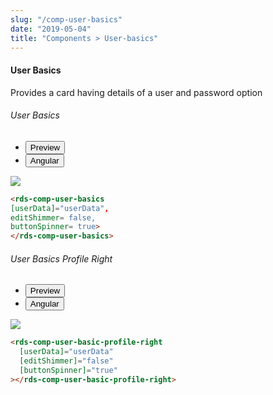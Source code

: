 ```yaml
---
slug: "/comp-user-basics"
date: "2019-05-04"
title: "Components > User-basics"
---
```

<!-- CSS only -->
<link href="https://cdn.jsdelivr.net/npm/bootstrap@5.1.3/dist/css/bootstrap.min.css" rel="stylesheet" integrity="sha384-1BmE4kWBq78iYhFldvKuhfTAU6auU8tT94WrHftjDbrCEXSU1oBoqyl2QvZ6jIW3" crossorigin="anonymous">
<link rel="stylesheet" href="../assets/css/style-elements.css">

#### User Basics

<p>Provides a card having details of a user and password option</p>
<section class="py-4">
<h6>User Basics</h6>
    <div class="py-3">
      <div class="cust-tabs">
        <ul class="nav nav-tabs" id="myTab" role="tablist">
          <li class="nav-item" role="presentation">
            <button class="nav-link active" id="PreviewBasic-tab" data-bs-toggle="tab" data-bs-target="#PreviewBasic" type="button" role="tab" aria-controls="PreviewBasic" aria-selected="true">Preview </button>
          </li>
          <li class="nav-item" role="presentation">
            <button class="nav-link" id="AngularBasic-tab" data-bs-toggle="tab" data-bs-target="#AngularBasic" type="button" role="tab" aria-controls="AngularBasic" aria-selected="false"><i class="bi bi-code-slash" style="font-size:1.0rem"></i>Angular</button>
          </li>
        </ul>
      </div>
      <div class="tab-content card border" id="myTabContent">
        <div class="tab-pane fade show active" id="PreviewBasic" role="tabpanel" aria-labelledby="PreviewBasic-tab">
         <div class="contents  p-5">
              <div class="row">
              <div class="col-md-12">
              <img src="/images/user-basics.png" class="img-fluid">
           </div>
           </div>             
  </div>
        </div>
        <div class="tab-pane fade show" id="AngularBasic" role="tabpanel" aria-labelledby="AngularBasic-tab">
          <div class="contents bg-code">
<div class="row m-0">

```html
<rds-comp-user-basics
[userData]="userData",
editShimmer= false,
buttonSpinner= true>
</rds-comp-user-basics>
```
</div>
</div>
  </div>
        </div>
      </div>
    </div>
  </section>

  <section class="py-4">
  <h6>User  Basics Profile Right</h6>
    <div class="py-3">
      <div class="cust-tabs">
        <ul class="nav nav-tabs" id="myTab" role="tablist">
          <li class="nav-item" role="presentation">
            <button class="nav-link active" id="PreviewrRight-tab" data-bs-toggle="tab" data-bs-target="#PreviewrRight" type="button" role="tab" aria-controls="PreviewBasic" aria-selected="true">Preview </button>
          </li>
          <li class="nav-item" role="presentation">
            <button class="nav-link" id="AngularRight-tab" data-bs-toggle="tab" data-bs-target="#AngularRight" type="button" role="tab" aria-controls="AngularBasic" aria-selected="false"><i class="bi bi-code-slash" style="font-size:1.0rem"></i>Angular</button>
          </li>
        </ul>
      </div>
      <div class="tab-content card border" id="myTabContent">
        <div class="tab-pane fade show active" id="PreviewrRight" role="tabpanel" aria-labelledby="PreviewrRight-tab">
         <div class="contents  p-5">
              <div class="row">
              <div class="col-md-12">
              <img src="/images/user-basics-profile-right.png" class="img-fluid">
           </div>
           </div>             
  </div>
        </div>
        <div class="tab-pane fade show" id="AngularRight" role="tabpanel" aria-labelledby="AngularRight-tab">
          <div class="contents bg-code">
<div class="row m-0">

```html
<rds-comp-user-basic-profile-right
  [userData]="userData"
  [editShimmer]="false"
  [buttonSpinner]="true"
></rds-comp-user-basic-profile-right>
```
</div>
</div>
  </div>
        </div>
      </div>
    </div>
  </section>
   